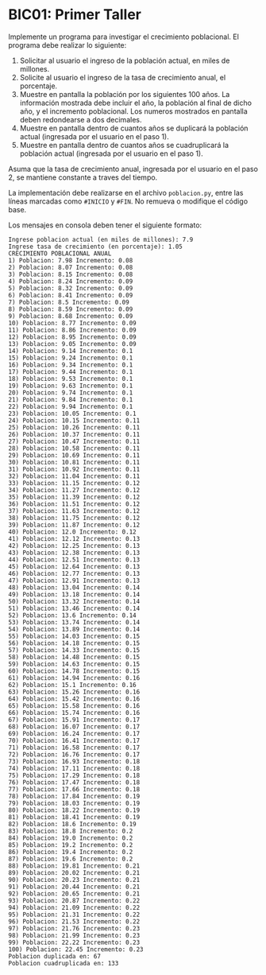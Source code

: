 # BIC01: Primer Taller

Implemente un programa para investigar el crecimiento poblacional. El programa
debe realizar lo siguiente:

1. Solicitar al usuario el ingreso de la población actual, en miles de millones.
2. Solicite al usuario el ingreso de la tasa de crecimiento anual, el porcentaje.
3. Muestre en pantalla la población por los siguientes 100 años. La información mostrada 
   debe incluir el año, la población al final de dicho año, y el incremento poblacional.
   Los numeros mostrados en pantalla deben redondearse a dos decimales.
4. Muestre en pantalla dentro de cuantos años se duplicará la población actual (ingresada por el
   usuario en el paso 1).
5. Muestre en pantalla dentro de cuantos años se cuadruplicará la población actual (ingresada por el
   usuario en el paso 1).

Asuma que la tasa de crecimiento anual, ingresada por el usuario en el paso 2, se mantiene constante
a traves del tiempo.

La implementación debe realizarse en el archivo `poblacion.py`, entre las líneas marcadas como `#INICIO` y `#FIN`. 
No remueva o modifique el código base.

Los mensajes en consola deben tener el siguiente formato:

```
Ingrese poblacion actual (en miles de millones): 7.9
Ingrese tasa de crecimiento (en porcentaje): 1.05
CRECIMIENTO POBLACIONAL ANUAL
1) Poblacion: 7.98 Incremento: 0.08
2) Poblacion: 8.07 Incremento: 0.08
3) Poblacion: 8.15 Incremento: 0.08
4) Poblacion: 8.24 Incremento: 0.09
5) Poblacion: 8.32 Incremento: 0.09
6) Poblacion: 8.41 Incremento: 0.09
7) Poblacion: 8.5 Incremento: 0.09
8) Poblacion: 8.59 Incremento: 0.09
9) Poblacion: 8.68 Incremento: 0.09
10) Poblacion: 8.77 Incremento: 0.09
11) Poblacion: 8.86 Incremento: 0.09
12) Poblacion: 8.95 Incremento: 0.09
13) Poblacion: 9.05 Incremento: 0.09
14) Poblacion: 9.14 Incremento: 0.1
15) Poblacion: 9.24 Incremento: 0.1
16) Poblacion: 9.34 Incremento: 0.1
17) Poblacion: 9.44 Incremento: 0.1
18) Poblacion: 9.53 Incremento: 0.1
19) Poblacion: 9.63 Incremento: 0.1
20) Poblacion: 9.74 Incremento: 0.1
21) Poblacion: 9.84 Incremento: 0.1
22) Poblacion: 9.94 Incremento: 0.1
23) Poblacion: 10.05 Incremento: 0.1
24) Poblacion: 10.15 Incremento: 0.11
25) Poblacion: 10.26 Incremento: 0.11
26) Poblacion: 10.37 Incremento: 0.11
27) Poblacion: 10.47 Incremento: 0.11
28) Poblacion: 10.58 Incremento: 0.11
29) Poblacion: 10.69 Incremento: 0.11
30) Poblacion: 10.81 Incremento: 0.11
31) Poblacion: 10.92 Incremento: 0.11
32) Poblacion: 11.04 Incremento: 0.11
33) Poblacion: 11.15 Incremento: 0.12
34) Poblacion: 11.27 Incremento: 0.12
35) Poblacion: 11.39 Incremento: 0.12
36) Poblacion: 11.51 Incremento: 0.12
37) Poblacion: 11.63 Incremento: 0.12
38) Poblacion: 11.75 Incremento: 0.12
39) Poblacion: 11.87 Incremento: 0.12
40) Poblacion: 12.0 Incremento: 0.12
41) Poblacion: 12.12 Incremento: 0.13
42) Poblacion: 12.25 Incremento: 0.13
43) Poblacion: 12.38 Incremento: 0.13
44) Poblacion: 12.51 Incremento: 0.13
45) Poblacion: 12.64 Incremento: 0.13
46) Poblacion: 12.77 Incremento: 0.13
47) Poblacion: 12.91 Incremento: 0.13
48) Poblacion: 13.04 Incremento: 0.14
49) Poblacion: 13.18 Incremento: 0.14
50) Poblacion: 13.32 Incremento: 0.14
51) Poblacion: 13.46 Incremento: 0.14
52) Poblacion: 13.6 Incremento: 0.14
53) Poblacion: 13.74 Incremento: 0.14
54) Poblacion: 13.89 Incremento: 0.14
55) Poblacion: 14.03 Incremento: 0.15
56) Poblacion: 14.18 Incremento: 0.15
57) Poblacion: 14.33 Incremento: 0.15
58) Poblacion: 14.48 Incremento: 0.15
59) Poblacion: 14.63 Incremento: 0.15
60) Poblacion: 14.78 Incremento: 0.15
61) Poblacion: 14.94 Incremento: 0.16
62) Poblacion: 15.1 Incremento: 0.16
63) Poblacion: 15.26 Incremento: 0.16
64) Poblacion: 15.42 Incremento: 0.16
65) Poblacion: 15.58 Incremento: 0.16
66) Poblacion: 15.74 Incremento: 0.16
67) Poblacion: 15.91 Incremento: 0.17
68) Poblacion: 16.07 Incremento: 0.17
69) Poblacion: 16.24 Incremento: 0.17
70) Poblacion: 16.41 Incremento: 0.17
71) Poblacion: 16.58 Incremento: 0.17
72) Poblacion: 16.76 Incremento: 0.17
73) Poblacion: 16.93 Incremento: 0.18
74) Poblacion: 17.11 Incremento: 0.18
75) Poblacion: 17.29 Incremento: 0.18
76) Poblacion: 17.47 Incremento: 0.18
77) Poblacion: 17.66 Incremento: 0.18
78) Poblacion: 17.84 Incremento: 0.19
79) Poblacion: 18.03 Incremento: 0.19
80) Poblacion: 18.22 Incremento: 0.19
81) Poblacion: 18.41 Incremento: 0.19
82) Poblacion: 18.6 Incremento: 0.19
83) Poblacion: 18.8 Incremento: 0.2
84) Poblacion: 19.0 Incremento: 0.2
85) Poblacion: 19.2 Incremento: 0.2
86) Poblacion: 19.4 Incremento: 0.2
87) Poblacion: 19.6 Incremento: 0.2
88) Poblacion: 19.81 Incremento: 0.21
89) Poblacion: 20.02 Incremento: 0.21
90) Poblacion: 20.23 Incremento: 0.21
91) Poblacion: 20.44 Incremento: 0.21
92) Poblacion: 20.65 Incremento: 0.21
93) Poblacion: 20.87 Incremento: 0.22
94) Poblacion: 21.09 Incremento: 0.22
95) Poblacion: 21.31 Incremento: 0.22
96) Poblacion: 21.53 Incremento: 0.22
97) Poblacion: 21.76 Incremento: 0.23
98) Poblacion: 21.99 Incremento: 0.23
99) Poblacion: 22.22 Incremento: 0.23
100) Poblacion: 22.45 Incremento: 0.23
Poblacion duplicada en: 67
Poblacion cuadruplicada en: 133
```
